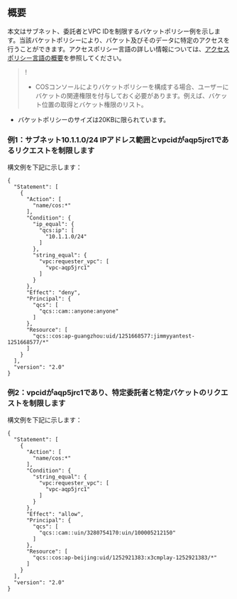 ## 概要
本文はサブネット、委託者とVPC IDを制限するバケットポリシー例を示します。当該バケットポリシーにより、バケット及びそのデータに特定のアクセスを行うことができます。アクセスポリシー言語の詳しい情報については、[アクセスポリシー言語の概要](https://cloud.tencent.com/document/product/436/18023)を参照してください。
>!
>- COSコンソールによりバケットポリシーを構成する場合、ユーザーにバケットの関連権限を付与しておく必要があります。例えば、バケット位置の取得とバケット権限のリスト。
- バケットポリシーのサイズは20KBに限られています。


### 例1：サブネット10.1.1.0/24 IPアドレス範囲とvpcidがaqp5jrc1であるリクエストを制限します
構文例を下記に示します：
```
{
  "Statement": [
    {
      "Action": [
        "name/cos:*"
      ],
      "Condition": {
        "ip_equal": {
          "qcs:ip": [
            "10.1.1.0/24"
          ]
        },
        "string_equal": {
          "vpc:requester_vpc": [
            "vpc-aqp5jrc1"
          ]
        }
      },
      "Effect": "deny",
      "Principal": {
        "qcs": [
          "qcs::cam::anyone:anyone"
        ]
      },
      "Resource": [
        "qcs::cos:ap-guangzhou:uid/1251668577:jimmyyantest-1251668577/*"
      ]
    }
  ],
  "version": "2.0"
}
```


### 例2：vpcidがaqp5jrc1であり、特定委託者と特定バケットのリクエストを制限します
構文例を下記に示します：
```
{
  "Statement": [
    {
      "Action": [
        "name/cos:*"
      ],
      "Condition": {
        "string_equal": {
          "vpc:requester_vpc": [
            "vpc-aqp5jrc1"
          ]
        }
      },
      "Effect": "allow",
      "Principal": {
        "qcs": [
          "qcs::cam::uin/3280754170:uin/100005212150"
        ]
      },
      "Resource": [
        "qcs::cos:ap-beijing:uid/1252921383:x3cmplay-1252921383/*"
      ]
    }
  ],
  "version": "2.0"
}
```
